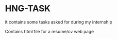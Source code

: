 # HNG-TASK

it contains some tasks asked for during my internship

Contains html file for a resume/cv  web page

